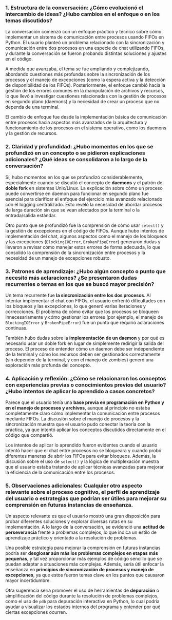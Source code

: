 ### 1. Estructura de la conversación: ¿Cómo evolucionó el intercambio de ideas? ¿Hubo cambios en el enfoque o en los temas discutidos?

La conversación comenzó con un enfoque práctico y técnico sobre cómo implementar un sistema de comunicación entre procesos usando FIFOs en Python. El usuario planteó un problema relacionado con la sincronización y comunicación entre dos procesos en una especie de chat utilizando FIFOs, y durante la conversación se fueron probando distintas soluciones y ajustes en el código.

A medida que avanzaba, el tema se fue ampliando y complejizando, abordando cuestiones más profundas sobre la sincronización de los procesos y el manejo de excepciones (como la espera activa y la detección de disponibilidad de los FIFOs). Posteriormente, el enfoque cambió hacia la gestión de los errores comunes en la manipulación de archivos y recursos, lo que llevó a investigar cuestiones relacionadas con la gestión de procesos en segundo plano (daemons) y la necesidad de crear un proceso que no dependa de una terminal.

El cambio de enfoque fue desde la implementación básica de comunicación entre procesos hacia aspectos más avanzados de la arquitectura y funcionamiento de los procesos en el sistema operativo, como los daemons y la gestión de recursos.

### 2. Claridad y profundidad: ¿Hubo momentos en los que se profundizó en un concepto o se pidieron explicaciones adicionales? ¿Qué ideas se consolidaron a lo largo de la conversación?

Sí, hubo momentos en los que se profundizó considerablemente, especialmente cuando se discutió el concepto de **daemons** y el patrón de **doble fork** en sistemas Unix/Linux. La explicación sobre cómo un proceso puede convertirse en daemon para funcionar en segundo plano fue esencial para clarificar el enfoque del ejercicio más avanzado relacionado con el logging centralizado. Esto reveló la necesidad de abordar procesos de larga duración sin que se vean afectados por la terminal o la entrada/salida estándar.

Otro punto que se profundizó fue la comprensión de cómo usar `select()` y la gestión de excepciones en el código de FIFOs. Aunque hubo intentos de implementación del chat, algunos aspectos como el manejo de los bloqueos y las excepciones (`BlockingIOError`, `BrokenPipeError`) generaron dudas y llevaron a revisar cómo manejar estos errores de forma adecuada, lo que consolidó la comprensión de la sincronización entre procesos y la necesidad de un manejo de excepciones robusto.

### 3. Patrones de aprendizaje: ¿Hubo algún concepto o punto que necesitó más aclaraciones? ¿Se presentaron dudas recurrentes o temas en los que se buscó mayor precisión?

Un tema recurrente fue **la sincronización entre los dos procesos**. Al intentar implementar el chat con FIFOs, el usuario enfrentó dificultades con los bloqueos y las excepciones, lo que generó varias iteraciones y correcciones. El problema de cómo evitar que los procesos se bloqueen innecesariamente y cómo gestionar los errores (por ejemplo, el manejo de `BlockingIOError` y `BrokenPipeError`) fue un punto que requirió aclaraciones continuas.

También hubo dudas sobre la **implementación de un daemon** y por qué es necesario usar un doble fork en lugar de simplemente redirigir la salida del proceso. El proceso de entender cómo un daemon debe ser independiente de la terminal y cómo los recursos deben ser gestionados correctamente (sin depender de la terminal, y con el manejo de zombies) generó una exploración más profunda del concepto.

### 4. Aplicación y reflexión: ¿Cómo se relacionaron los conceptos con experiencias previas o conocimientos previos del usuario? ¿Hubo intentos de aplicar lo aprendido a casos concretos?

Parece que el usuario tenía una **base previa en programación en Python y en el manejo de procesos y archivos**, aunque al principio no estaba completamente claro cómo implementar la comunicación entre procesos mediante FIFOs. La discusión sobre el manejo de procesos y la sincronización muestra que el usuario pudo conectar la teoría con la práctica, ya que intentó aplicar los conceptos discutidos directamente en el código que compartió.

Los intentos de aplicar lo aprendido fueron evidentes cuando el usuario intentó hacer que el chat entre procesos no se bloqueara y cuando probó diferentes maneras de abrir los FIFOs para evitar bloqueos. Además, la discusión sobre el uso de `select()` y la lógica de multiplexación muestra que el usuario estaba tratando de aplicar técnicas avanzadas para mejorar la eficiencia de la comunicación entre los procesos.

### 5. Observaciones adicionales: Cualquier otro aspecto relevante sobre el proceso cognitivo, el perfil de aprendizaje del usuario o estrategias que podrían ser útiles para mejorar su comprensión en futuras instancias de enseñanza.

Un aspecto relevante es que el usuario mostró una gran disposición para probar diferentes soluciones y explorar diversas rutas en su implementación. A lo largo de la conversación, se evidenció una **actitud de perseverancia** frente a problemas complejos, lo que indica un estilo de aprendizaje práctico y orientado a la resolución de problemas.

Una posible estrategia para mejorar la comprensión en futuras instancias podría ser **desglosar aún más los problemas complejos en etapas más pequeñas**, y tal vez proporcionar más ejemplos de código sencillo que se puedan adaptar a situaciones más complejas. Además, sería útil enfocar la enseñanza en **principios de sincronización de procesos y manejo de excepciones**, ya que estos fueron temas clave en los puntos que causaron mayor incertidumbre.

Otra sugerencia sería promover el uso de herramientas de **depuración** o simplificación del código durante la resolución de problemas complejos, como el uso de `pdb` para depuración interactiva en Python, lo cual podría ayudar a visualizar los estados internos del programa y entender por qué ciertas excepciones ocurren.
